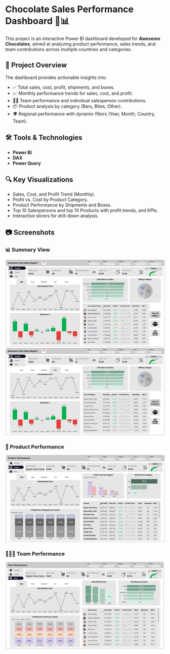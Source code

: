 # Chocolate Sales Performance Dashboard 🍫📊

This project is an interactive Power BI dashboard developed for **Awesome Chocolates**, aimed at analyzing product performance, sales trends, and team contributions across multiple countries and categories.

## 📌 Project Overview

The dashboard provides actionable insights into:

- ✅ Total sales, cost, profit, shipments, and boxes.
- 📈 Monthly performance trends for sales, cost, and profit.
- 🧍‍♂️ Team performance and individual salesperson contributions.
- 📦 Product analysis by category (Bars, Bites, Other).
- 🌍 Regional performance with dynamic filters (Year, Month, Country, Team).

## 🛠 Tools & Technologies

- **Power BI**
- **DAX**
- **Power Query**

## 🔍 Key Visualizations

- Sales, Cost, and Profit Trend (Monthly).
- Profit vs. Cost by Product Category.
- Product Performance by Shipments and Boxes.
- Top 10 Salespersons and top 10 Products with profit trends, and KPIs.
- Interactive slicers for drill-down analysis.

## 📷 Screenshots

### 📊 Summary View  
![Summary](https://github.com/AbdelrahmanAdelAbo-Bakr/Awesome-Chocolates/blob/073529853dc09540308fa1be307a683c28547746/Summary%20(Top%2010%20Sellers).png)
![Summary](https://github.com/AbdelrahmanAdelAbo-Bakr/Awesome-Chocolates/blob/ab9a6b00edfd8508486c2efed3e49c173499c30d/Summary%20(Top%2010%20Products).png)

### 🧺 Product Performance  
![Product Performance](https://github.com/AbdelrahmanAdelAbo-Bakr/Awesome-Chocolates/blob/ab9a6b00edfd8508486c2efed3e49c173499c30d/Product%20performance.png)

### 🧑‍🤝‍🧑 Team Performance  
![Team Performance](https://github.com/AbdelrahmanAdelAbo-Bakr/Awesome-Chocolates/blob/ab9a6b00edfd8508486c2efed3e49c173499c30d/Team%20performance.png)

